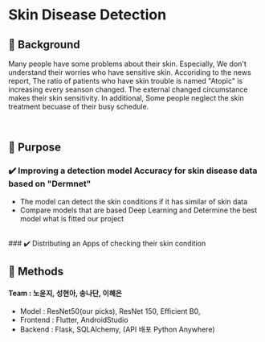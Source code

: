 # Skin Disease Detection


## :pushpin: Background
Many people have some problems about their skin. Especially, We don't understand their worries who have sensitive skin.
Accoriding to the news report, The ratio of patients who have skin trouble is named "Atopic" is increasing every seanson changed.
The external changed circumstance makes their skin sensitivity. In additional, Some people neglect the skin treatment becuase of their busy schedule.

<br/>

## 📌 Purpose
### ✔️ Improving a detection model Accuracy for skin disease data based on "Dermnet"
- The model can detect the skin conditions if it has similar of skin data
- Compare models that are based Deep Learning and Determine the best model what is fitted our project
<br/>
### ✔️ Distributing an Apps of checking their skin condition

<br/>

## 📌 Methods
#### Team : 노윤지, 성현아, 송나단, 이혜은

- Model : ResNet50(our picks), ResNet 150, Efficient B0, 
- Frontend : Flutter, AndroidStudio
- Backend : Flask, SQLAlchemy, (API 배포 Python Anywhere)
    

